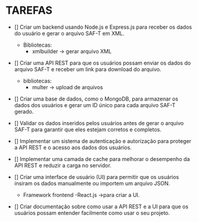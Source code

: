 # TAREFAS

- [] Criar um backend usando Node.js e Express.js para receber os dados do usuário e gerar o arquivo SAF-T em XML.

  - Bibliotecas:
    - xmlbuilder -> gerar arquivo XML

- [] Criar uma API REST para que os usuários possam enviar os dados do arquivo SAF-T e receber um link para download do arquivo.

  - bibliotecas:
    - multer -> upload de arquivos

- [] Criar uma base de dados, como o MongoDB, para armazenar os dados dos usuários e gerar um ID único para cada arquivo SAF-T gerado.

- [] Validar os dados inseridos pelos usuários antes de gerar o arquivo SAF-T para garantir que eles estejam corretos e completos.

- [] Implementar um sistema de autenticação e autorização para proteger a API REST e o acesso aos dados dos usuários.

- [] Implementar uma camada de cache para melhorar o desempenho da API REST e reduzir a carga no servidor.

- [] Criar uma interface de usuário (UI) para permitir que os usuários insiram os dados manualmente ou importem um arquivo JSON.

  - Framework frontend
    -React.js ->para criar a UI.

- [] Criar documentação sobre como usar a API REST e a UI para que os usuários possam entender facilmente como usar o seu projeto.

